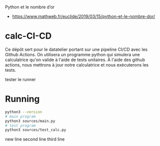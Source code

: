 Python et le nombre d’or

- https://www.mathweb.fr/euclide/2019/03/15/python-et-le-nombre-dor/


# calc-CI-CD


Ce dépôt sert pour le datatelier portant sur une pipeline CI/CD avec les Github Actions. On utilisera un programme python qui simulera une calculatrice qu'on valide à l'aide de tests unitaires. À l'aide des github actions, nous mettrons à jour notre calculatrice et nous exécuterons les tests.

tester le runner

# Running

```bash
python3 --version
# main program
python3 sources/main.py
# test program
python3 sources/test_calc.py
```

new line
second line
third line
